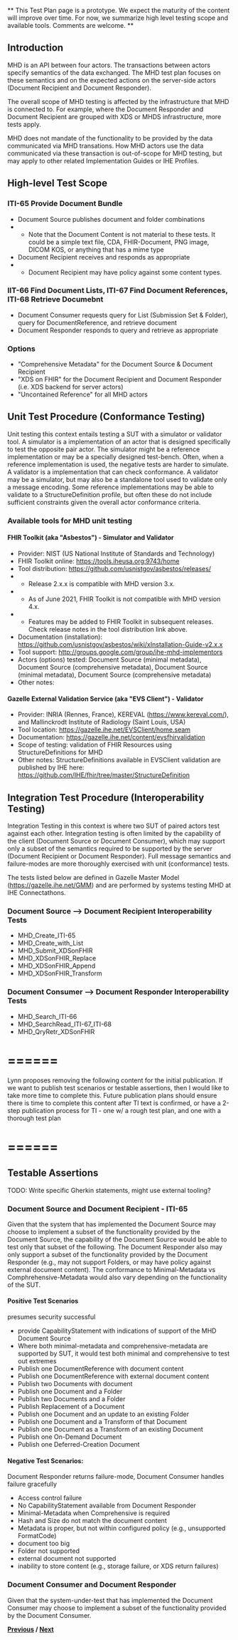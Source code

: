 ** This Test Plan page is a prototype.   We expect the maturity of the content will improve over time.  For now, we summarize high level testing scope and available tools. Comments are welcome. **

## Introduction

MHD is an API between four actors.  The transactions between actors specify semantics of the data exchanged.  The MHD test plan focuses on these semantics and on the expected actions on the server-side actors (Document Recipient and Document Responder).

The overall scope of MHD testing is affected by the infrastructure that MHD is connected to. For example, where the Document Responder and Document Recipient are grouped with XDS or MHDS infrastructure, more tests apply.

MHD does not mandate of the functionality to be provided by the data communicated via MHD transations. How MHD actors use the data communicated via these transaction is out-of-scope for MHD testing, but may apply to other related Implementation Guides or IHE Profiles.

## High-level Test Scope
### ITI-65 Provide Document Bundle
* Document Source publishes document and folder combinations
* * Note that the Document Content is not material to these tests. It could be a simple text file, CDA, FHIR-Document, PNG image, DICOM KOS, or anything that has a mime type
* Document Recipient receives and responds as appropriate 
* * Document Recipient may have policy against some content types.

### IIT-66 Find Document Lists, ITI-67 Find Document References, ITI-68 Retrieve Documebnt
* Document Consumer requests query for List (Submission Set & Folder), query for DocumentReference, and retrieve document
* Document Responder responds to query and retrieve as appropriate

### Options
* "Comprehensive Metadata" for the Document Source & Document Recipient
* "XDS on FHIR" for the Document Recipient and Document Responder (i.e. XDS backend for server actors)
* "Uncontained Reference" for all MHD actors



## Unit Test Procedure (Conformance Testing)

Unit testing this context entails testing a SUT with a simulator or validator tool.  A simulator is a implementation of an actor that is designed specifically to test the opposite pair actor. The simulator might be a reference implementation or may be a specially designed test-bench.  Often, when a reference implementation is used, the negative tests are harder to simulate. A validator is a implementation that can check conformance. A validator may be a simulator, but may also be a standalone tool used to validate only a message encoding. Some reference implementations may be able to validate to a StructureDefinition profile, but often these do not include sufficient constraints given the overall actor conformance criteria. 

### Available tools for MHD unit testing

#### FHIR Toolkit (aka "Asbestos") - Simulator and Validator
* Provider: NIST (US National Institute of Standards and Technology)
* FHIR Toolkit online: https://tools.iheusa.org:9743/home
* Tool distribution: https://github.com/usnistgov/asbestos/releases/
* * Release 2.x.x is compatible with MHD version 3.x.
* * As of June 2021, FHIR Toolkit is not compatible with MHD version 4.x.
* * Features may be added to FHIR Toolkit in subsequent releases. Check release notes in the tool distribution link above.
* Documentation (installation):  https://github.com/usnistgov/asbestos/wiki/xInstallation-Guide-v2.x.x
* Tool support: http://groups.google.com/group/ihe-mhd-implementors
* Actors (options) tested:  Document Source (minimal metadata), Document Source (comprehensive metadata), Document Source (minimal metadata), Document Source (comprehensive metadata)
* Other notes:  

#### Gazelle External Validation Service (aka "EVS Client") - Validator
* Provider:  INRIA (Rennes, France), KEREVAL (https://www.kereval.com/), and Mallinckrodt Institute of Radiology (Saint Louis, USA) 
* Tool location: https://gazelle.ihe.net/EVSClient/home.seam
* Documentation: https://gazelle.ihe.net/content/evsfhirvalidation
* Scope of testing: validation of FHIR Resources using StructureDefinitions for MHD
* Other notes: StructureDefinitions available in EVSClient validation are published by IHE here: https://github.com/IHE/fhir/tree/master/StructureDefinition

## Integration Test Procedure (Interoperability Testing)

Integration Testing in this context is where two SUT of paired actors test against each other.  Integration testing is often limited by the capability of the client (Document Source or Document Consumer), which may support only a subset of the semantics required to be supported by the server (Document Recipient or Document Responder).  Full message semantics and failure-modes are more thoroughly exercised with unit (conformance) tests.

The tests listed below are defined in Gazelle Master Model (https://gazelle.ihe.net/GMM) and are performed by systems testing MHD at IHE Connectathons.

### Document Source --> Document Recipient Interoperability Tests
* MHD_Create_ITI-65
* MHD_Create_with_List
* MHD_Submit_XDSonFHIR
* MHD_XDSonFHIR_Replace
* MHD_XDSonFHIR_Append
* MHD_XDSonFHIR_Transform

### Document Consumer --> Document Responder Interoperability Tests
* MHD_Search_ITI-66
* MHD_SearchRead_ITI-67_ITI-68
* MHD_QryRetr_XDSonFHIR


====== 
======
Lynn proposes removing the following content for the initial publication.  If we want to publish test scenarios or testable assertions, then I would like to take more time to complete this.  Future publication plans should ensure there is time to complete this content after TI text is confirmed, or have a 2-step publication process for TI - one w/ a rough test plan, and one with a thorough test plan

====== 
======

## Testable Assertions
TODO: Write specific Gherkin statements, might use external tooling?

### Document Source and Document Recipient - ITI-65

Given that the system that has implemented the Document Source may choose to implement a subset of the functionality provided by the Document Source, the capability of the Document Source would be able to test only that subset of the following. The Document Responder also may only support a subset of the functionality provided by the Document Responder (e.g., may not support Folders, or may have policy against external document content). The conformance to Minimal-Metadata vs Comphrehensive-Metadata would also vary depending on the functionality of the SUT. 

#### Positive Test Scenarios 
presumes security successful
* provide CapabilityStatement with indications of support of the MHD Document Source
* Where both minimal-metadata and comprehensive-metadata are supported by SUT, it would test both minimal and comprehensive to test out extremes 
* Publish one DocumentReference with document content
* Publish one DocumentReference with external document content
* Publish two Documents with document
* Publish one Document and a Folder
* Publish two Documents and a Folder
* Publish Replacement of a Document
* Publish one Document and an update to an existing Folder 
* Publish one Document and a Transform of that Document
* Publish one Document as a Transform of an existing Document
* Publish one On-Demand Document
* Publish one Deferred-Creation Document

#### Negative Test Scenarios: 
Document Responder returns failure-mode, Document Consumer handles failure gracefully
* Access control failure
* No CapabilityStatement available from Document Responder
* Minimal-Metadata when Comprehensive is required
* Hash and Size do not match the document content
* Metadata is proper, but not within configured policy (e.g., unsupported FormatCode)
* document too big
* Folder not supported
* external document not supported
* inability to store content (e.g., storage failure, or XDS return failures)


### Document Consumer and Document Responder


Given that the system-under-test that has implemented the Document Consumer may choose to implement a subset of the functionality provided by the Document Consumer.



**[Previous](32_fhir_maps.html) / [Next](a_issues.html)**


